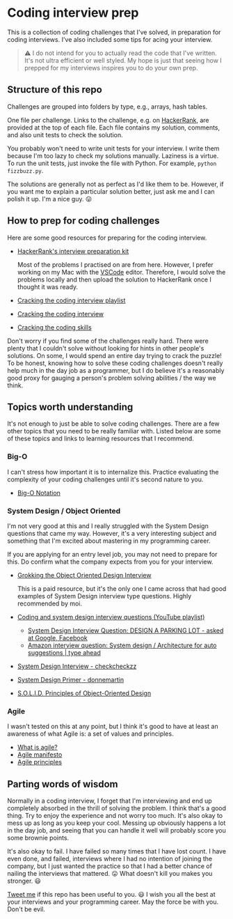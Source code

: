 # Coding interview prep

This is a collection of coding challenges that I've solved, in preparation for
coding interviews. I've also included some tips for acing your interview.

> :warning: I do not intend for you to actually read the code that I've written.
> It's not ultra efficient or well styled. My hope is just that seeing how I
> prepped for my interviews inspires you to do your own prep.

## Structure of this repo

Challenges are grouped into folders by type, e.g., arrays, hash tables.

One file per challenge. Links to the challenge, e.g. on [HackerRank](https://www.hackerrank.com), are
provided at the top of each file. Each file contains my solution, comments,
and also unit tests to check the solution.

You probably won't need to write unit
tests for your interview. I write them because I'm too lazy to check my
solutions manually. Laziness is a virtue. To run the unit tests, just invoke the file with
Python. For example, `python fizzbuzz.py`.

The solutions are generally not as perfect as I'd like them to be. However, if you want me to explain a
particular solution better, just ask me and I can polish it up. I'm a nice guy. :stuck_out_tongue:

## How to prep for coding challenges

Here are some good resources for preparing for the coding interview.

-   [HackerRank's
    interview preparation
    kit](https://www.hackerrank.com/interview/interview-preparation-kit)

    Most of the problems I practised on are from here. However, I prefer working
    on my Mac with the [VSCode](https://code.visualstudio.com/) editor. Therefore, I would solve the
    problems locally and then upload the solution to HackerRank once I thought it
    was ready.

-   [Cracking the coding interview playlist](https://www.youtube.com/watch?v=GKgAVjJxh9w&list=PLX6IKgS15Ue02WDPRCmYKuZicQHit9kFt&index=1)
-   [Cracking the coding interview](https://www.youtube.com/watch?v=4NIb9l3imAo&t=587s)
-   [Cracking the coding skills](http://www.crackingthecodinginterview.com/uploads/6/5/2/8/6528028/cracking_the_coding_skills_-_v6.pdf)

Don't worry
if you find some of the challenges really hard. There were plenty that I
couldn't solve without looking for hints in other people's solutions. On some, I
would spend an entire day trying to crack the puzzle! To be honest, knowing how to solve these coding challenges doesn't really help
much in the day job as a programmer, but I do believe it's a reasonably good proxy for
gauging a person's problem solving abilities / the way we think.

## Topics worth understanding

It's not enough to just be able to solve coding challenges. There are a
few other topics that you need to be really familiar with. Listed below are some
of these topics and links to learning resources that I recommend.

### Big-O

I can't stress how important it is to internalize this. Practice evaluating
the complexity of your coding challenges until it's second nature to you.

-   [Big-O Notation](https://www.youtube.com/watch?v=v4cd1O4zkGw)

### System Design / Object Oriented

I'm not very good at this and I really struggled with the System Design
questions that came my way. However, it's a very interesting subject and something that
I'm excited about mastering in my programming career.

If you are applying for an entry level job, you may not need to prepare for
this. Do confirm what the company expects from you for your interview.

-   [Grokking the Object Oriented Design
    Interview](https://www.educative.io/courses/grokking-the-object-oriented-design-interview)

    This is a paid resource, but it's the only one I came across that had good
    examples of System Design interview type questions. Highly recommended by moi.

-   [Coding and system design interview questions (YouTube playlist)](https://www.youtube.com/playlist?list=PLA8lYuzFlBqAy6dkZHj5VxUAaqr4vwrka)
    -   [System Design Interview Question: DESIGN A PARKING LOT - asked at Google, Facebook](https://www.youtube.com/watch?v=DSGsa0pu8-k)
    -   [Amazon interview question: System design / Architecture for auto suggestions | type ahead](https://www.youtube.com/watch?v=xrYTjaK5QVM)
-   [System Design
    Interview - checkcheckzz](https://github.com/checkcheckzz/system-design-interview/blob/master/README.md)
-   [System Design Primer - donnemartin](https://github.com/donnemartin/system-design-primer)
-   [S.O.L.I.D. Principles of Object-Oriented Design](https://www.youtube.com/watch?v=GtZtQ2VFweA)

### Agile

I wasn't tested on this at any point, but I think it's good to have at least an
awareness of what Agile is: a set of values and principles.

-   [What is agile?](https://www.youtube.com/watch?v=Z9QbYZh1YXY&vl=en)
-   [Agile manifesto](https://agilemanifesto.org)
-   [Agile principles](https://agilemanifesto.org/principles.html)

## Parting words of wisdom

Normally in a coding interview, I forget that I'm interviewing and end up
completely absorbed in the thrill of solving the problem. I think that's a good
thing. Try to enjoy the
experience and not worry too much. It's also okay to mess up as long as you keep your cool. Messing up obviously happens
a lot in the day job, and seeing that you can handle it well will probably score
you some brownie points.

It's also okay to fail. I have failed so many times that I have lost count. I
have even done, and failed, interviews where I had no intention of joining the company, but I
just wanted the practice so that I had a better chance of nailing the interviews
that mattered. :stuck_out_tongue: What doesn't kill you makes you stronger. :smiley:

[Tweet me](https://twitter.com/vipinajayakumar) if this repo has been useful to you.
:smiley: I wish you all the best at your interviews and your programming career. May
the force be with you. Don't be evil.

